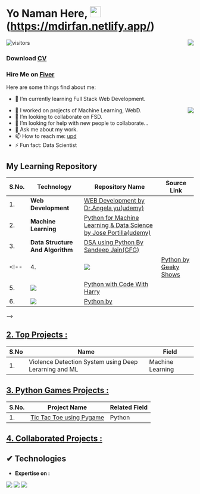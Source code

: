# Yo Naman Here, <img src="https://github.com/TheDudeThatCode/TheDudeThatCode/blob/master/Assets/Hi.gif" width="29"> (https://mdirfan.netlify.app/)

<!-- Statistics -->
<img align="right" src="https://github-readme-stats.vercel.app/api?username=NamanVSrivastav&theme=light&show_icons=true&count_private=true">

![visitors](https://visitor-badge.laobi.icu/badge?page_id=dev-NamanVSrivastav.NamanVSrivastav)

<h3 align="">Download <a href="https://drive.google.com/file/d/137eaIMLDX2g49ewRlq4Zlkq6uHR_FiOU/view?usp=sharing" target="_blank">CV</a></h3>
<h3 align="">Hire Me on <a href="">Fiver</a></h3>

Here are some things find about me:
<!-- - 🔭 I’m currently working on ... -->
- 🌱 I’m currently learning Full Stack Web Development.

<img align="right" src="https://github-readme-stats.vercel.app/api/top-langs/?username=dev-mdirfan&layout=compact&theme=light">

- 🌱 I worked on projects of Machine Learning, WebD.
- 👯 I’m looking to collaborate on FSD.
- 🤔 I’m looking for help with new people to collaborate...
- 💬 Ask me about my work.
- 📫 How to reach me: [upd](https)
- ⚡ Fun fact: Data Scientist

<!-- Statistics -->

<!--    ![Github stats](https://github-readme-stats.vercel.app/api?username=dev-mdirfan&theme=light&show_icons=true&count_private=true)
   <br>
  ![Top Languages Card](https://github-readme-stats.vercel.app/api/top-langs/?username=dev-mdirfan&layout=compact&theme=light) -->




<!-- ## [1. Go To My Learning Repos :](https://github.com/dev-mdirfan/My-Learning-Repos.git) -->

## My Learning Repository

|S.No.|Technology|Repository Name|Source Link|
|---|---|---|---|
|1.|__Web Development__|[WEB Development by Dr.Angela yu(udemy)](https)||
|2.|__Machine Learning__|[Python for Machine Learning & Data Science by Jose Portilla(udemy)](https)||
|3.|__Data Structure And Algorithm__|[DSA using Python By Sandeep Jain(GFG)](https)||
<!-- |4.|<img src="https://img.shields.io/badge/Python-FFD43B?style=for-the-badge&logo=python&logoColor=blue">|[Python by Geeky Shows](https://github.com/dev-mdirfan/Python-by-Geeky-Shows.git)||
|5.|<img src="https://img.shields.io/badge/Python-FFD43B?style=for-the-badge&logo=python&logoColor=blue">|[Python with Code With Harry](https://github.com/dev-mdirfan/Python-CWH.git)||
|6.|<img src="https://img.shields.io/badge/Python-FFD43B?style=for-the-badge&logo=python&logoColor=blue">|[Python by ]()||
 -->
## [2. Top Projects :](/)

|S.No|Name|Field|
|---|---|---|
|1.|Violence Detection System using Deep Lerarning and ML|Machine Learning|

<!-- ### End-to-End Projects : -->

## [3. Python Games Projects :](/)

|S.No.|Project Name|Related Field|
|---|---|---|
|1.|[Tic Tac Toe using Pygame](https)|Python|

## [4. Collaborated Projects :](/)

##  ✔ Technologies 

- __Expertise on :__

<img src="https://img.shields.io/badge/Python-FFD43B?style=for-the-badge&logo=python&logoColor=blue"> <img src="https://img.shields.io/badge/ML-F05032?style=for-the-badge&logo=ML&logoColor=white"> <img src="https://img.shields.io/badge/DSA-100000?style=for-the-badge&logo=DSA&logoColor=white"> 
<!-- <img src="https://img.shields.io/badge/-Python-blue?style=for-the-badge&logo=python&logoColor=yellow"> -->
